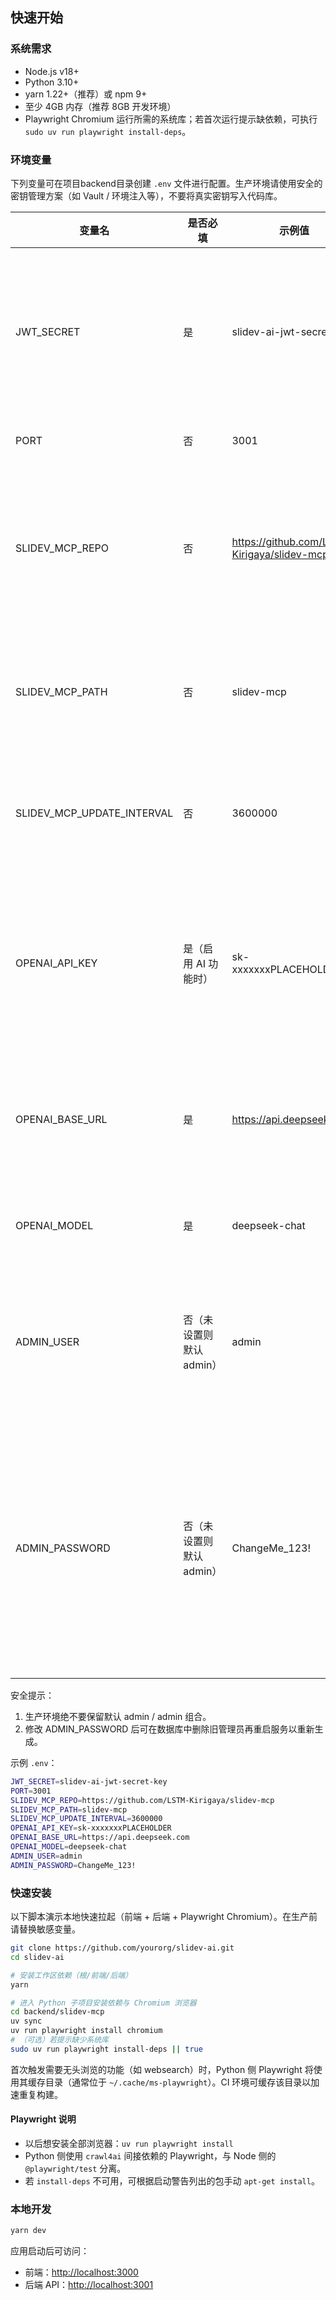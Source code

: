 ## 快速开始

### 系统需求

- Node.js v18+
- Python 3.10+
- yarn 1.22+（推荐）或 npm 9+
- 至少 4GB 内存（推荐 8GB 开发环境）
- Playwright Chromium 运行所需的系统库；若首次运行提示缺依赖，可执行 `sudo uv run playwright install-deps`。

### 环境变量

下列变量可在项目backend目录创建 `.env` 文件进行配置。生产环境请使用安全的密钥管理方案（如 Vault / 环境注入等），不要将真实密钥写入代码库。

| 变量名 | 是否必填 | 示例值 | 说明 |
| ------ | -------- | ------ | ---- |
| JWT_SECRET | 是 | slidev-ai-jwt-secret-key | 用于签发/验证 JWT 的对称密钥，生产环境请使用足够复杂的随机字符串。 |
| PORT | 否 | 3001 | 后端服务监听端口。 |
| SLIDEV_MCP_REPO | 否 | https://github.com/LSTM-Kirigaya/slidev-mcp | MCP（模型能力插件）仓库地址，启动时若本地不存在会尝试克隆。 |
| SLIDEV_MCP_PATH | 否 | slidev-mcp | MCP 本地存放路径（相对项目根目录或绝对路径）。 |
| SLIDEV_MCP_UPDATE_INTERVAL | 否 | 3600000 | MCP 自动更新检查间隔，单位毫秒（示例为 1 小时）。 |
| OPENAI_API_KEY | 是（启用 AI 功能时） | sk-xxxxxxxPLACEHOLDER | OpenAI 兼容接口的 API Key。请使用你自己的密钥，不要提交到版本库。 |
| OPENAI_BASE_URL | 是 | https://api.deepseek.com | OpenAI 兼容接口的 Base URL，可替换为自建或代理地址。 |
| OPENAI_MODEL | 是 | deepseek-chat | 使用的模型名称，可按需要调整。 |
| ADMIN_USER | 否（未设置则默认 admin） | admin | 系统初始化时创建的管理员用户名。首次部署请修改为自定义值。 |
| ADMIN_PASSWORD | 否（未设置则默认 admin） | ChangeMe_123! | 系统初始化时管理员账户的明文密码（启动时会被哈希后存库）。强烈建议在生产中显式设置为高强度随机密码。 |

安全提示：
1. 生产环境绝不要保留默认 admin / admin 组合。
2. 修改 ADMIN_PASSWORD 后可在数据库中删除旧管理员再重启服务以重新生成。


示例 `.env`：

```bash
JWT_SECRET=slidev-ai-jwt-secret-key
PORT=3001
SLIDEV_MCP_REPO=https://github.com/LSTM-Kirigaya/slidev-mcp
SLIDEV_MCP_PATH=slidev-mcp
SLIDEV_MCP_UPDATE_INTERVAL=3600000
OPENAI_API_KEY=sk-xxxxxxxPLACEHOLDER
OPENAI_BASE_URL=https://api.deepseek.com
OPENAI_MODEL=deepseek-chat
ADMIN_USER=admin
ADMIN_PASSWORD=ChangeMe_123!
```

### 快速安装

以下脚本演示本地快速拉起（前端 + 后端 + Playwright Chromium）。在生产前请替换敏感变量。

```bash
git clone https://github.com/yourorg/slidev-ai.git
cd slidev-ai

# 安装工作区依赖（根/前端/后端）
yarn

# 进入 Python 子项目安装依赖与 Chromium 浏览器
cd backend/slidev-mcp
uv sync
uv run playwright install chromium
# （可选）若提示缺少系统库
sudo uv run playwright install-deps || true
```

首次触发需要无头浏览的功能（如 websearch）时，Python 侧 Playwright 将使用其缓存目录（通常位于 `~/.cache/ms-playwright`）。CI 环境可缓存该目录以加速重复构建。

#### Playwright 说明
- 以后想安装全部浏览器：`uv run playwright install`
- Python 侧使用 `crawl4ai` 间接依赖的 Playwright，与 Node 侧的 `@playwright/test` 分离。
- 若 `install-deps` 不可用，可根据启动警告列出的包手动 `apt-get install`。

### 本地开发

```bash
yarn dev
```

应用启动后可访问：

* 前端：[http://localhost:3000](http://localhost:3000)
* 后端 API：[http://localhost:3001](http://localhost:3001)
